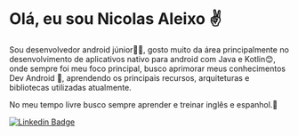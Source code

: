 # Olá, eu sou Nicolas Aleixo ✌️

Sou desenvolvedor android júnior👨‍💻, gosto muito da área principalmente no desenvolvimento de aplicativos nativo para android com Java e Kotlin😊, onde sempre foi meu foco principal, busco aprimorar meus conhecimentos Dev Android 🤘, aprendendo os principais recursos, arquiteturas e bibliotecas utilizadas atualmente.

No meu tempo livre busco sempre aprender e treinar inglês e espanhol.🚀

[![Linkedin Badge](https://img.shields.io/badge/-LinkedIn-blue?style=flat-square&logo=Linkedin&logoColor=white&link=https://www.linkedin.com/in/nicolas-aleixo-067865200/)](https://www.linkedin.com/in/nicolas-aleixo-067865200/)

